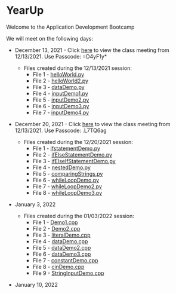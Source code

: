 # YearUp

Welcome to the Application Development Bootcamp 

We will meet on the following days:
* December 13, 2021 - Click [here](https://yearup.zoom.us/rec/share/My7M5xGK7Fox9L6GZ1qmvIwLLimdAEkrfwMKcsV5Ye6ZrNXmlNCg8GJp2YsA5dZt.dQVMRzyNy5qYcckq) to view the class meeting from 12/13/2021. Use Passcode: =D4yF1y*
    * Files created during the 12/13/2021 session:
        * File 1 - [helloWorld.py](https://github.com/DrCarlArrington/YearUpProgrammingBootcampDec2021/blob/b0a6d982d879d1a0a8ac4965b119dd2735f6a6dd/Week%201%20-%2012-13-2021/helloWorld.py)
        * File 2 - [helloWorld2.py](https://github.com/DrCarlArrington/YearUpProgrammingBootcampDec2021/blob/4f63e6f922174ff8aaa1c98e7d2b0182410b3410/Week%201%20-%2012-13-2021/%20helloWorld2.py)
        * File 3 - [dataDemo.py](https://github.com/DrCarlArrington/YearUpProgrammingBootcampDec2021/blob/94686a5a0595c1f7a8a0dc6204bbd47dac2ba48a/Week%201%20-%2012-13-2021/dataDemo.py)
        * File 4 - [inputDemo1.py](https://github.com/DrCarlArrington/YearUpProgrammingBootcampDec2021/blob/f1e947e6152de21b1c7e37c2c00e726e99341707/Week%201%20-%2012-13-2021/inputDemo1.py)
        * File 5 - [inputDemo2.py](https://github.com/DrCarlArrington/YearUpProgrammingBootcampDec2021/blob/3a1287020bd7239fac562522a0ed7e022a01d9d5/Week%201%20-%2012-13-2021/inputDemo2.py)
        * File 6 - [inputDemo3.py](https://github.com/DrCarlArrington/YearUpProgrammingBootcampDec2021/blob/998e55e5d4c71130cd304d7e999b7ae0d321572c/Week%201%20-%2012-13-2021/inputDemo3.py)
        * File 7 - [inputDemo4.py](https://github.com/DrCarlArrington/YearUpProgrammingBootcampDec2021/blob/ec0deaab74578d8084dc5d837b99f0cd309ddffd/Week%201%20-%2012-13-2021/inputDemo4.py)


* December 20, 2021 - Click [here](https://yearup.zoom.us/rec/share/21lscW17El51M4NQoblZe4U3d_47sANa9URMRWFhHwKiEvXr6J5S-WlI6cRTHHL7.gkoqq3fEMeVvP5Ej) to view the class meeting from 12/13/2021. Use Passcode: .L7TQ6ag
     * Files created during the 12/20/2021 session:
         * File 1 - [ifstatementDemo.py](https://github.com/DrCarlArrington/YearUpProgrammingBootcampDec2021/blob/main/Week%202%20-%2012-20-2021/ifstatementDemo.py)
         * File 2 - [ifElseStatementDemo.py](https://github.com/DrCarlArrington/YearUpProgrammingBootcampDec2021/blob/main/Week%202%20-%2012-20-2021/ifElseStatementDemo.py)
         * File 3 - [ifElseIfStatementDemo.py](https://github.com/DrCarlArrington/YearUpProgrammingBootcampDec2021/blob/main/Week%202%20-%2012-20-2021/ifElseIfStatementDemo.py)
         * File 4 - [nestedDemo.py](https://github.com/DrCarlArrington/YearUpProgrammingBootcampDec2021/blob/main/Week%202%20-%2012-20-2021/nestedDemo.py)
         * File 5 - [comparingStrings.py](https://github.com/DrCarlArrington/YearUpProgrammingBootcampDec2021/blob/main/Week%202%20-%2012-20-2021/comparingStrings.py)
         * File 6 - [whileLoopDemo.py](https://github.com/DrCarlArrington/YearUpProgrammingBootcampDec2021/blob/main/Week%202%20-%2012-20-2021/whileloopDemo.py)
         * File 7 - [whileLoopDemo2.py](https://github.com/DrCarlArrington/YearUpProgrammingBootcampDec2021/blob/main/Week%202%20-%2012-20-2021/whileloopDemo2.py)
         * File 8 - [whileLoopDemo3.py](https://github.com/DrCarlArrington/YearUpProgrammingBootcampDec2021/blob/main/Week%202%20-%2012-20-2021/whileloopDemo3.py)


* January 3, 2022
    * Files created during the 01/03/2022 session:
        * File 1 - [Demo1.cpp](https://github.com/DrCarlArrington/YearUpProgrammingBootcampDec2021/blob/main/Week%203%20-%2001-03-2022/Demo1.cpp)
        * File 2 - [Demo2.cpp](https://github.com/DrCarlArrington/YearUpProgrammingBootcampDec2021/blob/main/Week%203%20-%2001-03-2022/Demo2.cpp)
        * File 3 - [literalDemo.cpp](https://github.com/DrCarlArrington/YearUpProgrammingBootcampDec2021/blob/main/Week%203%20-%2001-03-2022/literalDemo.cpp)
        * File 4 - [dataDemo.cpp](https://github.com/DrCarlArrington/YearUpProgrammingBootcampDec2021/blob/main/Week%203%20-%2001-03-2022/dataDemo.cpp)
        * File 5 - [dataDemo2.cpp](https://github.com/DrCarlArrington/YearUpProgrammingBootcampDec2021/blob/main/Week%203%20-%2001-03-2022/dataDemo2.cpp)
        * File 6 - [dataDemo3.cpp](https://github.com/DrCarlArrington/YearUpProgrammingBootcampDec2021/blob/main/Week%203%20-%2001-03-2022/dataDemo3.cpp)
        * File 7 - [constantDemo.cpp](https://github.com/DrCarlArrington/YearUpProgrammingBootcampDec2021/blob/main/Week%203%20-%2001-03-2022/constantDemo.cpp)
        * File 8 - [cinDemo.cpp](https://github.com/DrCarlArrington/YearUpProgrammingBootcampDec2021/blob/main/Week%203%20-%2001-03-2022/cinDemo.cpp)
        * File 9 - [StringInputDemo.cpp](https://github.com/DrCarlArrington/YearUpProgrammingBootcampDec2021/blob/main/Week%203%20-%2001-03-2022/StringInputDemo.cpp)


* January 10, 2022
